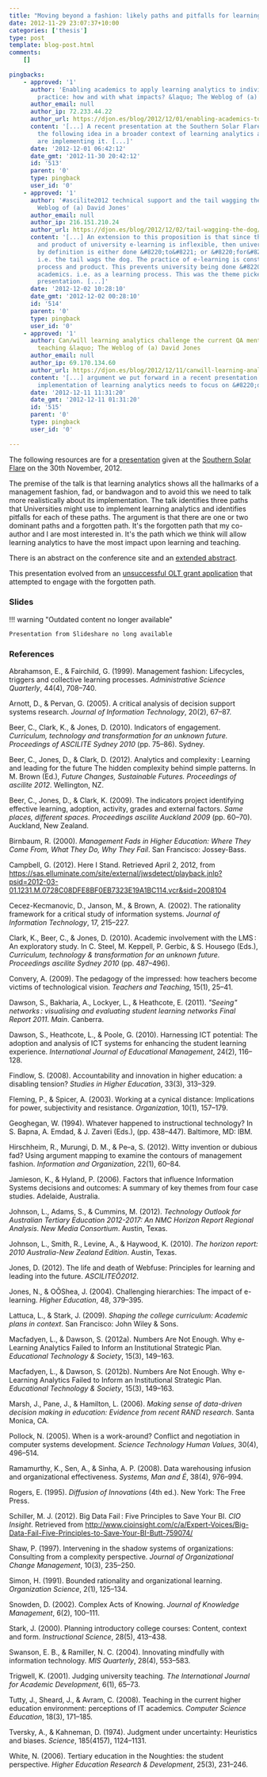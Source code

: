 ```yaml
---
title: "Moving beyond a fashion: likely paths and pitfalls for learning analytics"
date: 2012-11-29 23:07:37+10:00
categories: ['thesis']
type: post
template: blog-post.html
comments:
    []
    
pingbacks:
    - approved: '1'
      author: 'Enabling academics to apply learning analytics to individual pedagogical
        practice: how and with what impacts? &laquo; The Weblog of (a) David Jones'
      author_email: null
      author_ip: 72.233.44.22
      author_url: https://djon.es/blog/2012/12/01/enabling-academics-to-apply-learning-analytics-to-individual-pedagogical-practice-how-and-with-what-impacts-2/
      content: '[...] A recent presentation at the Southern Solar Flare conference places
        the following idea in a broader context of learning analytics and how universities
        are implementing it. [...]'
      date: '2012-12-01 06:42:12'
      date_gmt: '2012-11-30 20:42:12'
      id: '513'
      parent: '0'
      type: pingback
      user_id: '0'
    - approved: '1'
      author: '#ascilite2012 technical support and the tail wagging the dog &laquo; The
        Weblog of (a) David Jones'
      author_email: null
      author_ip: 216.151.210.24
      author_url: https://djon.es/blog/2012/12/02/tail-wagging-the-dog/
      content: '[...] An extension to this proposition is that since the people, process
        and product of university e-learning is inflexible, then university e-learning
        by definition is either done &#8220;to&#8221; or &#8220;for&#8221; the academics.
        i.e. the tail wags the dog. The practice of e-learning is constrained by the people,
        process and product. This prevents university being done &#8220;with&#8221; the
        academics. i.e. as a learning process. This was the theme picked up in our #FlareAus
        presentation. [...]'
      date: '2012-12-02 10:28:10'
      date_gmt: '2012-12-02 00:28:10'
      id: '514'
      parent: '0'
      type: pingback
      user_id: '0'
    - approved: '1'
      author: Can/will learning analytics challenge the current QA mentality of university
        teaching &laquo; The Weblog of (a) David Jones
      author_email: null
      author_ip: 69.170.134.60
      author_url: https://djon.es/blog/2012/12/11/canwill-learning-analytics-challenge-the-current-qa-mentality-of-university-teaching/
      content: '[...] argument we put forward in a recent presentation was that the institutional
        implementation of learning analytics needs to focus on &#8220;doing it [...]'
      date: '2012-12-11 11:31:20'
      date_gmt: '2012-12-11 01:31:20'
      id: '515'
      parent: '0'
      type: pingback
      user_id: '0'
    
---
```

The following resources are for a [presentation](http://epress.lib.uts.edu.au/conferences/index.php/SoLAR/SSFC12/paper/view/439) given at the [Southern Solar Flare](http://epress.lib.uts.edu.au/conferences/index.php/SoLAR/SSFC12/schedConf/overview) on the 30th November, 2012.

The premise of the talk is that learning analytics shows all the hallmarks of a management fashion, fad, or bandwagon and to avoid this we need to talk more realistically about its implementation. The talk identifies three paths that Universities might use to implement learning analytics and identifies pitfalls for each of these paths. The argument is that there are one or two dominant paths and a forgotten path. It's the forgotten path that my co-author and I are most interested in. It's the path which we think will allow learning analytics to have the most impact upon learning and teaching.

There is an abstract on the conference site and an [extended abstract](/blog2/2012/11/01/moving-beyond-a-fashion-likely-paths-and-pitfalls-for-learning-analytics/).

This presentation evolved from an [unsuccessful OLT grant application](/blog2/2012/12/01/enabling-academics-to-apply-learning-analytics-to-individual-pedagogical-practice-how-and-with-what-impacts-2/) that attempted to engage with the forgotten path.

### Slides


!!! warning "Outdated content no longer available"

    Presentation from Slideshare no long available


### References

Abrahamson, E., & Fairchild, G. (1999). Management fashion: Lifecycles, triggers and collective learning processes. _Administrative Science Quarterly_, 44(4), 708–740.

Arnott, D., & Pervan, G. (2005). A critical analysis of decision support systems research. _Journal of Information Technology_, 20(2), 67–87.

Beer, C., Clark, K., & Jones, D. (2010). Indicators of engagement. _Curriculum, technology and transformation for an unknown future. Proceedings of ASCILITE Sydney 2010_ (pp. 75–86). Sydney.

Beer, C., Jones, D., & Clark, D. (2012). Analytics and complexity : Learning and leading for the future The hidden complexity behind simple patterns. In M. Brown (Ed.), _Future Changes, Sustainable Futures. Proceedings of ascilite 2012_. Wellington, NZ.

Beer, C., Jones, D., & Clark, K. (2009). The indicators project identifying effective learning, adoption, activity, grades and external factors. _Same places, different spaces. Proceedings ascilite Auckland 2009_ (pp. 60–70). Auckland, New Zealand.

Birnbaum, R. (2000). _Management Fads in Higher Education: Where They Come From, What They Do, Why They Fail_. San Francisco: Jossey-Bass.

Campbell, G. (2012). Here I Stand. Retrieved April 2, 2012, from https://sas.elluminate.com/site/external/jwsdetect/playback.jnlp?psid=2012-03-01.1231.M.0728C08DFE8BF0EB7323E19A1BC114.vcr&sid=2008104

Cecez-Kecmanovic, D., Janson, M., & Brown, A. (2002). The rationality framework for a critical study of information systems. _Journal of Information Technology_, 17, 215–227.

Clark, K., Beer, C., & Jones, D. (2010). Academic involvement with the LMS : An exploratory study. In C. Steel, M. Keppell, P. Gerbic, & S. Housego (Eds.), _Curriculum, technology & transformation for an unknown future. Proceedings ascilite Sydney 2010_ (pp. 487–496).

Convery, A. (2009). The pedagogy of the impressed: how teachers become victims of technological vision. _Teachers and Teaching_, 15(1), 25–41.

Dawson, S., Bakharia, A., Lockyer, L., & Heathcote, E. (2011). _"Seeing" networks_ _: visualising and evaluating student learning networks Final Report 2011_. _Main_. Canberra.

Dawson, S., Heathcote, L., & Poole, G. (2010). Harnessing ICT potential: The adoption and analysis of ICT systems for enhancing the student learning experience. _International Journal of Educational Management_, 24(2), 116–128.

Findlow, S. (2008). Accountability and innovation in higher education: a disabling tension? _Studies in Higher Education_, 33(3), 313–329.

Fleming, P., & Spicer, A. (2003). Working at a cynical distance: Implications for power, subjectivity and resistance. _Organization_, 10(1), 157–179.

Geoghegan, W. (1994). Whatever happened to instructional technology? In S. Bapna, A. Emdad, & J. Zaveri (Eds.), (pp. 438–447). Baltimore, MD: IBM.

Hirschheim, R., Murungi, D. M., & Pe–a, S. (2012). Witty invention or dubious fad? Using argument mapping to examine the contours of management fashion. _Information and Organization_, 22(1), 60–84.

Jamieson, K., & Hyland, P. (2006). Factors that influence Information Systems decisions and outcomes: A summary of key themes from four case studies. Adelaide, Australia.

Johnson, L., Adams, S., & Cummins, M. (2012). _Technology Outlook for Australian Tertiary Education 2012-2017: An NMC Horizon Report Regional Analysis_. _New Media Consortium_. Austin, Texas.

Johnson, L., Smith, R., Levine, A., & Haywood, K. (2010). _The horizon report: 2010 Australia-New Zealand Edition_. Austin, Texas.

Jones, D. (2012). The life and death of Webfuse: Principles for learning and leading into the future. _ASCILITEÕ2012_.

Jones, N., & OÕShea, J. (2004). Challenging hierarchies: The impact of e-learning. _Higher Education_, 48, 379–395.

Lattuca, L., & Stark, J. (2009). _Shaping the college curriculum: Academic plans in context_. San Francisco: John Wiley & Sons.

Macfadyen, L., & Dawson, S. (2012a). Numbers Are Not Enough. Why e-Learning Analytics Failed to Inform an Institutional Strategic Plan. _Educational Technology & Society_, 15(3), 149–163.

Macfadyen, L., & Dawson, S. (2012b). Numbers Are Not Enough. Why e-Learning Analytics Failed to Inform an Institutional Strategic Plan. _Educational Technology & Society_, 15(3), 149–163.

Marsh, J., Pane, J., & Hamilton, L. (2006). _Making sense of data-driven decision making in education: Evidence from recent RAND research_. Santa Monica, CA.

Pollock, N. (2005). When is a work-around? Conflict and negotiation in computer systems development. _Science Technology Human Values_, 30(4), 496–514.

Ramamurthy, K., Sen, A., & Sinha, A. P. (2008). Data warehousing infusion and organizational effectiveness. _Systems, Man and É_, 38(4), 976–994.

Rogers, E. (1995). _Diffusion of Innovations_ (4th ed.). New York: The Free Press.

Schiller, M. J. (2012). Big Data Fail : Five Principles to Save Your BI. _CIO Insight_. Retrieved from http://www.cioinsight.com/c/a/Expert-Voices/Big-Data-Fail-Five-Principles-to-Save-Your-BI-Butt-759074/

Shaw, P. (1997). Intervening in the shadow systems of organizations: Consulting from a complexity perspective. _Journal of Organizational Change Management_, 10(3), 235–250.

Simon, H. (1991). Bounded rationality and organizational learning. _Organization Science_, 2(1), 125–134.

Snowden, D. (2002). Complex Acts of Knowing. _Journal of Knowledge Management_, 6(2), 100–111.

Stark, J. (2000). Planning introductory college courses: Content, context and form. _Instructional Science_, 28(5), 413–438.

Swanson, E. B., & Ramiller, N. C. (2004). Innovating mindfully with information technology. _MIS Quarterly_, 28(4), 553–583.

Trigwell, K. (2001). Judging university teaching. _The International Journal for Academic Development_, 6(1), 65–73.

Tutty, J., Sheard, J., & Avram, C. (2008). Teaching in the current higher education environment: perceptions of IT academics. _Computer Science Education_, 18(3), 171–185.

Tversky, A., & Kahneman, D. (1974). Judgment under uncertainty: Heuristics and biases. _Science_, 185(4157), 1124–1131.

White, N. (2006). Tertiary education in the Noughties: the student perspective. _Higher Education Research & Development_, 25(3), 231–246.